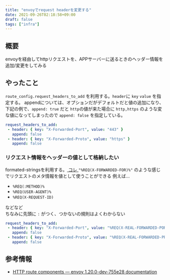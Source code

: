 ```yaml
---
title: "envoyでrequest headerを変更する"
date: 2021-09-26T02:18:58+09:00
draft: false
tags: ["infra"]
---
```


## 概要
envoyを経由してhttpリクエストを、APPサーバーに送るときのヘッダー情報を追加/変更をしてみる

## やったこと

`route_config.request_headers_to_add` を利用する。`header`に `key` `value` を指定する。
appendについては、オプションだがデフォルトだと値の追加になり、下記の例で、`append: true` だと
`http`の値が来た場合に `http,https` のような変な値になってしまったので `append: false` を指定している。

```yaml
request_headers_to_add:
 - header: { key: "X-Forwarded-Port", value: "443" }
   append: false
 - header: { key: "X-Forwarded-Proto", value: "https" }
   append: false
```

### リクエスト情報をヘッダーの値として格納したい

formated-stringsを利用する。[ コレ ](https://www.envoyproxy.io/docs/envoy/latest/configuration/observability/access_log/usage#config-access-log-format-strings)
`"%REQ(X-FORWARDED-FOR)%"` のような感じでリクエストのメタ情報を値として使うことができる
例えば...

- `%REQ(:METHOD)%`
- `%REQ(USER-AGENT)%`
- `%REQ(X-REQUEST-ID)`

などなど  
ちなみに先頭に `:` がつく、つかないの規則はよくわからない

```yaml
request_headers_to_add:
 - header: { key: "X-Forwarded-Port", value: "%REQ(X-REAL-FORWARDED-PORT)%" }
   append: false
 - header: { key: "X-Forwarded-Proto", value: "%REQ(X-REAL-FORWARDED-PROTO)%" }
   append: false
```

## 参考情報

- [HTTP route components — envoy 1.20.0-dev-755e28 documentation]( https://www.envoyproxy.io/docs/envoy/latest/api-v3/config/route/v3/route_components.proto#http-route-components )

